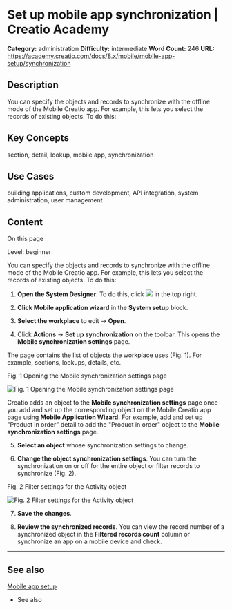 # Set up mobile app synchronization | Creatio Academy

**Category:** administration **Difficulty:** intermediate **Word Count:** 246
**URL:**
https://academy.creatio.com/docs/8.x/mobile/mobile-app-setup/synchronization

## Description

You can specify the objects and records to synchronize with the offline mode of
the Mobile Creatio app. For example, this lets you select the records of
existing objects. To do this:

## Key Concepts

section, detail, lookup, mobile app, synchronization

## Use Cases

building applications, custom development, API integration, system
administration, user management

## Content

On this page

Level: beginner

You can specify the objects and records to synchronize with the offline mode of
the Mobile Creatio app. For example, this lets you select the records of
existing objects. To do this:

1. **Open the System Designer**. To do this, click
   ![](https://academy.creatio.com/docs/sites/academy_en/files/images/NoCodePlatform/Manage_Apps/btn_system_designer_8_shell.png)
   in the top right.

2. **Click Mobile application wizard** in the **System setup** block.

3. **Select the workplace** to edit → **Open**.

4. Click **Actions** → **Set up synchronization** on the toolbar. This opens the
   **Mobile synchronization settings** page.

The page contains the list of objects the workplace uses (Fig. 1). For example,
sections, lookups, details, etc.

Fig. 1 Opening the Mobile synchronization settings page

![Fig. 1 Opening the Mobile synchronization settings page](https://d3a7ykdi65m4cy.cloudfront.net/ac-en/s3fs-public/images/NoCode_Customization/set_up_mobile_app_synchronization/8.2/scr_process_of_opening_the_pages.gif)

Creatio adds an object to the **Mobile synchronization settings** page once you
add and set up the corresponding object on the Mobile Creatio app page using
**Mobile Application Wizard**. For example, add and set up "Product in order"
detail to add the "Product in order" object to the **Mobile synchronization
settings** page.

5. **Select an object** whose synchronization settings to change.

6. **Change the object synchronization settings**. You can turn the
   synchronization on or off for the entire object or filter records to
   synchronize (Fig. 2).

Fig. 2 Filter settings for the Activity object

![Fig. 2 Filter settings for the Activity object](https://d3a7ykdi65m4cy.cloudfront.net/ac-en/s3fs-public/images/NoCode_Customization/set_up_mobile_app_synchronization/8.2/scr_filter_settings.png)

7. **Save the changes**.

8. **Review the synchronized records**. You can view the record number of a
   synchronized object in the **Filtered records count** column or synchronize
   an app on a mobile device and check.

---

## See also​

[Mobile app setup](https://academy.creatio.com/docs/8.x/no-code-customization/category/mobile-app-setup)

- See also
